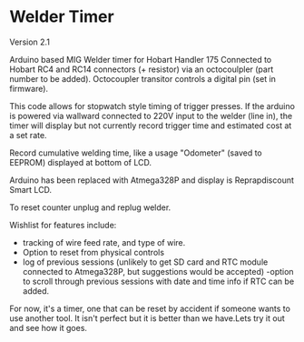 # Welder Timer
Version 2.1

Arduino based MIG Welder timer for Hobart Handler 175
Connected to Hobart RC4 and RC14 connectors (+ resistor) via an octocoulpler (part number to be added). Octocoupler transitor controls a digital pin (set in firmware).

This code allows for stopwatch style timing of trigger presses. If the arduino is powered via wallward connected to 220V input to the welder (line in), the timer will display but not currently record trigger time and estimated cost at a set rate.

Record cumulative welding time, like a usage "Odometer" (saved to EEPROM) displayed at bottom of LCD.

Arduino has been replaced with Atmega328P and display is Reprapdiscount Smart LCD. 

To reset counter unplug and replug welder. 

Wishlist for features include:
- tracking of wire feed rate, and type of wire.
- Option to reset from physical controls
- log of previous sessions (unlikely to get SD card and RTC module connected to Atmega328P, but suggestions would be accepted)
    -option to scroll through previous sessions with date and time info if RTC can be added.

For now, it's a timer, one that can be reset by accident if someone wants to use another tool. It isn't perfect but it is better than we have.Lets try it out and see how it goes.
